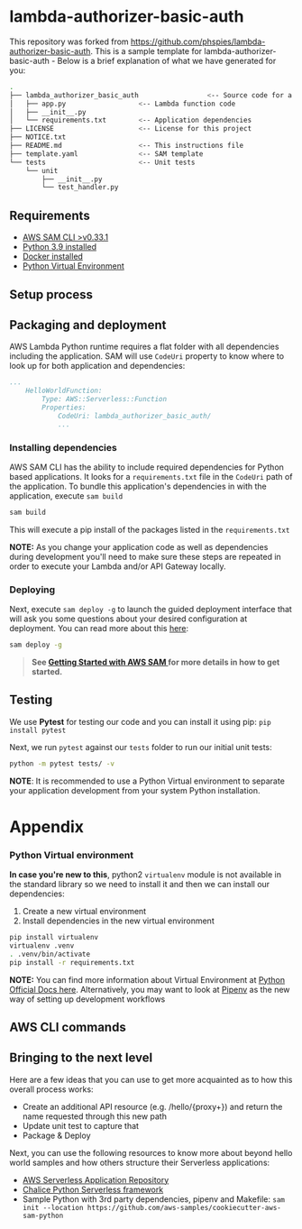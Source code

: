 # lambda-authorizer-basic-auth

This repository was forked from https://github.com/phspies/lambda-authorizer-basic-auth.
This is a sample template for lambda-authorizer-basic-auth - Below is a brief explanation of what we have generated for you:

```bash
.
├── lambda_authorizer_basic_auth                 <-- Source code for a lambda function
│   ├── app.py                  <-- Lambda function code
│   ├── __init__.py
│   └── requirements.txt        <-- Application dependencies
├── LICENSE                     <-- License for this project
├── NOTICE.txt
├── README.md                   <-- This instructions file
├── template.yaml               <-- SAM template
└── tests                       <-- Unit tests
    └── unit
        ├── __init__.py
        └── test_handler.py
```

## Requirements

* [AWS SAM CLI >v0.33.1](https://docs.aws.amazon.com/serverless-application-model/latest/developerguide/serverless-sam-cli-install.html)
* [Python 3.9 installed](https://www.python.org/downloads/)
* [Docker installed](https://www.docker.com/community-edition)
* [Python Virtual Environment](http://docs.python-guide.org/en/latest/dev/virtualenvs/)

## Setup process

## Packaging and deployment

AWS Lambda Python runtime requires a flat folder with all dependencies including the application. SAM will use `CodeUri` property to know where to look up for both application and dependencies:

```yaml
...
    HelloWorldFunction:
        Type: AWS::Serverless::Function
        Properties:
            CodeUri: lambda_authorizer_basic_auth/
            ...
```
### Installing dependencies

AWS SAM CLI has the ability to include required dependencies for Python based applications. It looks for a `requirements.txt` file in the `CodeUri` path of the application. To bundle this application's dependencies in with the application, execute `sam build`

```bash
sam build
```

This will execute a pip install of the packages listed in the `requirements.txt`

**NOTE:** As you change your application code as well as dependencies during development you'll need to make sure these steps are repeated in order to execute your Lambda and/or API Gateway locally.

### Deploying

Next, execute `sam deploy -g` to launch the guided deployment interface that will ask you some questions about your desired configuration at deployment. You can read more about this [here](https://aws.amazon.com/blogs/compute/a-simpler-deployment-experience-with-aws-sam-cli/):

```bash
sam deploy -g
```

> **See [Getting Started with AWS SAM ](https://docs.aws.amazon.com/serverless-application-model/latest/developerguide/serverless-getting-started.html) for more details in how to get started.**

## Testing

We use **Pytest** for testing our code and you can install it using pip: ``pip install pytest`` 

Next, we run `pytest` against our `tests` folder to run our initial unit tests:

```bash
python -m pytest tests/ -v
```

**NOTE**: It is recommended to use a Python Virtual environment to separate your application development from  your system Python installation.

# Appendix

### Python Virtual environment
**In case you're new to this**, python2 `virtualenv` module is not available in the standard library so we need to install it and then we can install our dependencies:

1. Create a new virtual environment
2. Install dependencies in the new virtual environment

```bash
pip install virtualenv
virtualenv .venv
. .venv/bin/activate
pip install -r requirements.txt
```

**NOTE:** You can find more information about Virtual Environment at [Python Official Docs here](https://docs.python.org/3/tutorial/venv.html). Alternatively, you may want to look at [Pipenv](https://github.com/pypa/pipenv) as the new way of setting up development workflows
## AWS CLI commands

## Bringing to the next level

Here are a few ideas that you can use to get more acquainted as to how this overall process works:

* Create an additional API resource (e.g. /hello/{proxy+}) and return the name requested through this new path
* Update unit test to capture that
* Package & Deploy

Next, you can use the following resources to know more about beyond hello world samples and how others structure their Serverless applications:

* [AWS Serverless Application Repository](https://aws.amazon.com/serverless/serverlessrepo/)
* [Chalice Python Serverless framework](https://github.com/aws/chalice)
* Sample Python with 3rd party dependencies, pipenv and Makefile: ``sam init --location https://github.com/aws-samples/cookiecutter-aws-sam-python``
